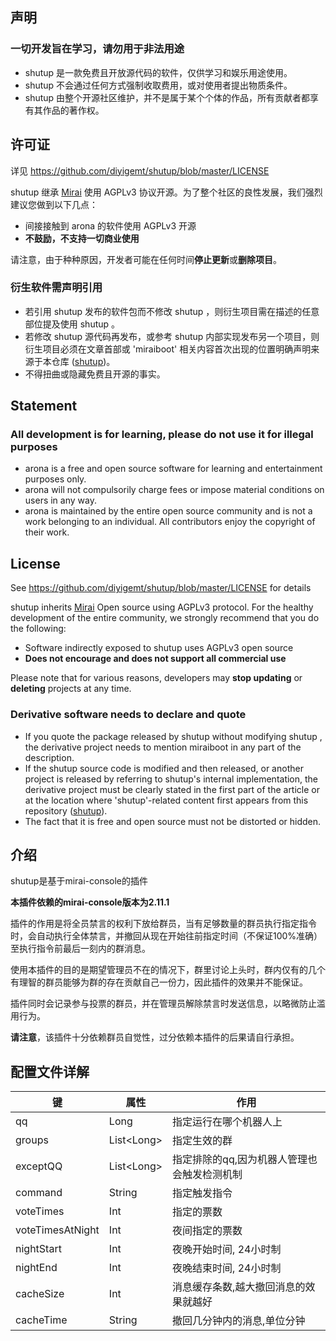 ## 声明

<h3>一切开发旨在学习，请勿用于非法用途</h3>

- shutup 是一款免费且开放源代码的软件，仅供学习和娱乐用途使用。
- shutup 不会通过任何方式强制收取费用，或对使用者提出物质条件。
- shutup 由整个开源社区维护，并不是属于某个个体的作品，所有贡献者都享有其作品的著作权。

## 许可证

详见 https://github.com/diyigemt/shutup/blob/master/LICENSE

shutup 继承 [Mirai](https://github.com/mamoe/mirai) 使用 AGPLv3 协议开源。为了整个社区的良性发展，我们强烈建议您做到以下几点：

- 间接接触到 arona 的软件使用 AGPLv3 开源
- **不鼓励，不支持一切商业使用**

请注意，由于种种原因，开发者可能在任何时间**停止更新**或**删除项目**。

### 衍生软件需声明引用

- 若引用 shutup 发布的软件包而不修改 shutup ，则衍生项目需在描述的任意部位提及使用 shutup 。
- 若修改 shutup 源代码再发布，或参考 shutup 内部实现发布另一个项目，则衍生项目必须在文章首部或 'miraiboot' 相关内容首次出现的位置明确声明来源于本仓库 ([shutup](https://github.com/diyigemt/shutup))。
- 不得扭曲或隐藏免费且开源的事实。

## Statement

<h3>All development is for learning, please do not use it for illegal purposes</h3>

- arona is a free and open source software for learning and entertainment purposes only.
- arona will not compulsorily charge fees or impose material conditions on users in any way.
- arona is maintained by the entire open source community and is not a work belonging to an individual. All contributors enjoy the copyright of their work.

## License

See https://github.com/diyigemt/shutup/blob/master/LICENSE for details

shutup inherits [Mirai](https://github.com/mamoe/mirai) Open source using AGPLv3 protocol. For the healthy development of the entire community, we strongly recommend that you do the following:

- Software indirectly exposed to shutup uses AGPLv3 open source
- **Does not encourage and does not support all commercial use**

Please note that for various reasons, developers may **stop updating** or **deleting** projects at any time.

### Derivative software needs to declare and quote

- If you quote the package released by shutup without modifying shutup , the derivative project needs to mention miraiboot in any part of the description.
- If the shutup source code is modified and then released, or another project is released by referring to shutup's internal implementation, the derivative project must be clearly stated in the first part of the article or at the location where 'shutup'-related content first appears from this repository ([shutup](https://github.com/diyigemt/shutup)).
- The fact that it is free and open source must not be distorted or hidden.

## 介绍

shutup是基于mirai-console的插件

**本插件依赖的mirai-console版本为2.11.1**

插件的作用是将全员禁言的权利下放给群员，当有足够数量的群员执行指定指令时，会自动执行全体禁言，并撤回从现在开始往前指定时间（不保证100%准确）至执行指令前最后一刻内的群消息。

使用本插件的目的是期望管理员不在的情况下，群里讨论上头时，群内仅有的几个有理智的群员能够为群的存在贡献自己一份力，因此插件的效果并不能保证。

插件同时会记录参与投票的群员，并在管理员解除禁言时发送信息，以略微防止滥用行为。

**请注意**，该插件十分依赖群员自觉性，过分依赖本插件的后果请自行承担。

## 配置文件详解

| 键               | 属性         | 作用                                        |
| ---------------- | ------------ | ------------------------------------------- |
| qq               | Long         | 指定运行在哪个机器人上                      |
| groups           | List\<Long\> | 指定生效的群                                |
| exceptQQ         | List\<Long\> | 指定排除的qq,因为机器人管理也会触发检测机制 |
| command          | String       | 指定触发指令                                |
| voteTimes        | Int          | 指定的票数                                  |
| voteTimesAtNight | Int          | 夜间指定的票数                              |
| nightStart       | Int          | 夜晚开始时间, 24小时制                      |
| nightEnd         | Int          | 夜晚结束时间, 24小时制                      |
| cacheSize        | Int          | 消息缓存条数,越大撤回消息的效果就越好       |
| cacheTime        | String       | 撤回几分钟内的消息,单位分钟                 |